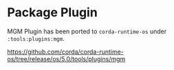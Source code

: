 # Package Plugin

MGM Plugin has been ported to `corda-runtime-os` under `:tools:plugins:mgm`.

https://github.com/corda/corda-runtime-os/tree/release/os/5.0/tools/plugins/mgm
